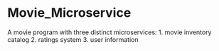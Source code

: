 # Movie_Microservice

A movie program with three distinct microservices: 1. movie inventory catalog 2. ratings system 3. user information
